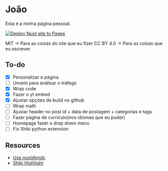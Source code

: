 # João

Esta é a minha página pessoal.

[![Deploy Nuxt site to Pages](https://github.com/JoaoVCMiranda/JoaoVCMiranda.github.io/actions/workflows/nuxtjs.yml/badge.svg)](https://github.com/JoaoVCMiranda/JoaoVCMiranda.github.io/actions/workflows/nuxtjs.yml)

MIT -> Para as coisas do site que eu fizer
CC BY 4.0 -> Para as coisas que eu escrever 

## To-do

- [X] Personalizar a página
- [ ] Umami para análisar o tráfego
- [X] Wrap code
- [X] Fazer o yt embed
- [X] Ajustar opções de build no github
- [ ] Wrap math
- [ ] Ajustar header no post id + data de postagem + categorias e tags
- [ ] Fazer página de currículo(nos idiomas que eu puder)
- [ ] Homepage fazer o drop down menu
- [ ] Fix Shiki python extension

## Resources

- [Use nuxt@mdc](https://www.docs4.dev/posts/how-to-render-markdown-in-nuxt-3-and-highlight-syntax-nuxt-mdc)
- [Shiki Highlight](https://shiki.style/guide/)

